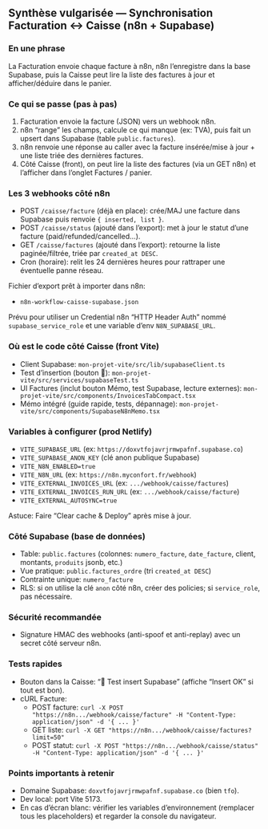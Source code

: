 ## Synthèse vulgarisée — Synchronisation Facturation ↔ Caisse (n8n + Supabase)

### En une phrase
La Facturation envoie chaque facture à n8n, n8n l’enregistre dans la base Supabase, puis la Caisse peut lire la liste des factures à jour et afficher/déduire dans le panier.

### Ce qui se passe (pas à pas)
1. Facturation envoie la facture (JSON) vers un webhook n8n.
2. n8n “range” les champs, calcule ce qui manque (ex: TVA), puis fait un upsert dans Supabase (table `public.factures`).
3. n8n renvoie une réponse au caller avec la facture insérée/mise à jour + une liste triée des dernières factures.
4. Côté Caisse (front), on peut lire la liste des factures (via un GET n8n) et l’afficher dans l’onglet Factures / panier.

### Les 3 webhooks côté n8n
- POST `/caisse/facture` (déjà en place): crée/MAJ une facture dans Supabase puis renvoie `{ inserted, list }`.
- POST `/caisse/status` (ajouté dans l’export): met à jour le statut d’une facture (paid/refunded/cancelled…).
- GET `/caisse/factures` (ajouté dans l’export): retourne la liste paginée/filtrée, triée par `created_at DESC`.
- Cron (horaire): relit les 24 dernières heures pour rattraper une éventuelle panne réseau.

Fichier d’export prêt à importer dans n8n:
- `n8n-workflow-caisse-supabase.json`

Prévu pour utiliser un Credential n8n “HTTP Header Auth” nommé `supabase_service_role` et une variable d’env `N8N_SUPABASE_URL`.

### Où est le code côté Caisse (front Vite)
- Client Supabase: `mon-projet-vite/src/lib/supabaseClient.ts`
- Test d’insertion (bouton 🧪): `mon-projet-vite/src/services/supabaseTest.ts`
- UI Factures (inclut bouton Mémo, test Supabase, lecture externes): `mon-projet-vite/src/components/InvoicesTabCompact.tsx`
- Mémo intégré (guide rapide, tests, dépannage): `mon-projet-vite/src/components/SupabaseN8nMemo.tsx`

### Variables à configurer (prod Netlify)
- `VITE_SUPABASE_URL` (ex: `https://doxvtfojavrjrmwpafnf.supabase.co`)
- `VITE_SUPABASE_ANON_KEY` (clé anon publique Supabase)
- `VITE_N8N_ENABLED=true`
- `VITE_N8N_URL` (ex: `https://n8n.myconfort.fr/webhook`)
- `VITE_EXTERNAL_INVOICES_URL` (ex: `.../webhook/caisse/factures`)
- `VITE_EXTERNAL_INVOICES_RUN_URL` (ex: `.../webhook/caisse/facture`)
- `VITE_EXTERNAL_AUTOSYNC=true`

Astuce: Faire “Clear cache & Deploy” après mise à jour.

### Côté Supabase (base de données)
- Table: `public.factures` (colonnes: `numero_facture`, `date_facture`, client, montants, `produits` jsonb, etc.)
- Vue pratique: `public.factures_ordre` (tri `created_at DESC`)
- Contrainte unique: `numero_facture`
- RLS: si on utilise la clé `anon` côté n8n, créer des policies; si `service_role`, pas nécessaire.

### Sécurité recommandée
- Signature HMAC des webhooks (anti-spoof et anti-replay) avec un secret côté serveur n8n.

### Tests rapides
- Bouton dans la Caisse: “🧪 Test insert Supabase” (affiche “Insert OK” si tout est bon).
- cURL Facture:
  - POST facture: `curl -X POST "https://n8n.../webhook/caisse/facture" -H "Content-Type: application/json" -d '{ ... }'`
  - GET liste: `curl -X GET "https://n8n.../webhook/caisse/factures?limit=50"`
  - POST statut: `curl -X POST "https://n8n.../webhook/caisse/status" -H "Content-Type: application/json" -d '{ ... }'`

### Points importants à retenir
- Domaine Supabase: `doxvtfojavrjrmwpafnf.supabase.co` (bien `tfo`).
- Dev local: port Vite 5173.
- En cas d’écran blanc: vérifier les variables d’environnement (remplacer tous les placeholders) et regarder la console du navigateur.



